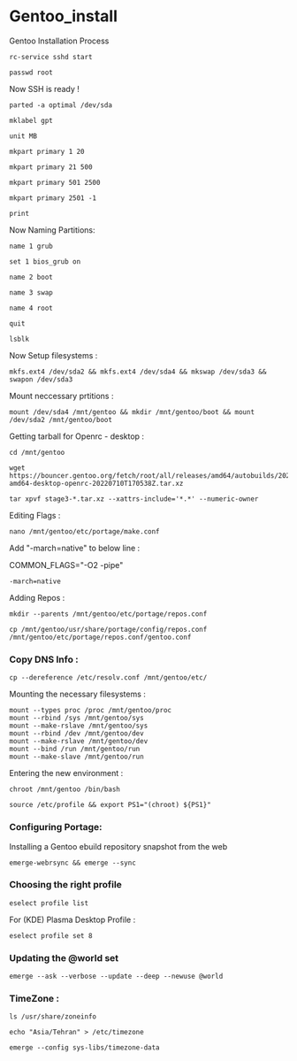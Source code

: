# Gentoo_install
Gentoo Installation Process

```
rc-service sshd start
```
```
passwd root
```

Now SSH is ready !

``` 
parted -a optimal /dev/sda
```
```
mklabel gpt
```
```
unit MB
```
```
mkpart primary 1 20
```
```
mkpart primary 21 500
```
```
mkpart primary 501 2500
```
```
mkpart primary 2501 -1
```
```
print
```

Now Naming Partitions:

```
name 1 grub
```
```
set 1 bios_grub on
```
```
name 2 boot
```
```
name 3 swap
```
```
name 4 root
```
```
quit
```

```
lsblk
```

Now Setup filesystems :

```
mkfs.ext4 /dev/sda2 && mkfs.ext4 /dev/sda4 && mkswap /dev/sda3 && swapon /dev/sda3
```

Mount neccessary prtitions :

```
mount /dev/sda4 /mnt/gentoo && mkdir /mnt/gentoo/boot && mount /dev/sda2 /mnt/gentoo/boot
```

Getting tarball for Openrc - desktop :

```
cd /mnt/gentoo
```
```
wget https://bouncer.gentoo.org/fetch/root/all/releases/amd64/autobuilds/20220710T170538Z/stage3-amd64-desktop-openrc-20220710T170538Z.tar.xz
```
```
tar xpvf stage3-*.tar.xz --xattrs-include='*.*' --numeric-owner
```

Editing Flags :

```
nano /mnt/gentoo/etc/portage/make.conf
```

Add "-march=native" to below line :

COMMON_FLAGS="-O2 -pipe"

```
-march=native
```
Adding Repos :

```
mkdir --parents /mnt/gentoo/etc/portage/repos.conf
```
```
cp /mnt/gentoo/usr/share/portage/config/repos.conf /mnt/gentoo/etc/portage/repos.conf/gentoo.conf
```
### Copy DNS Info :

```
cp --dereference /etc/resolv.conf /mnt/gentoo/etc/
```

Mounting the necessary filesystems :

```
mount --types proc /proc /mnt/gentoo/proc
mount --rbind /sys /mnt/gentoo/sys
mount --make-rslave /mnt/gentoo/sys
mount --rbind /dev /mnt/gentoo/dev
mount --make-rslave /mnt/gentoo/dev
mount --bind /run /mnt/gentoo/run
mount --make-slave /mnt/gentoo/run
```

Entering the new environment :

```
chroot /mnt/gentoo /bin/bash
```
```
source /etc/profile && export PS1="(chroot) ${PS1}"
```

### Configuring Portage:

Installing a Gentoo ebuild repository snapshot from the web

```
emerge-webrsync && emerge --sync
```

### Choosing the right profile

```
eselect profile list
```
For (KDE) Plasma Desktop Profile :

```
eselect profile set 8
```

### Updating the @world set

```
emerge --ask --verbose --update --deep --newuse @world
```

### TimeZone :

```
ls /usr/share/zoneinfo
```

```
echo "Asia/Tehran" > /etc/timezone
```

```
emerge --config sys-libs/timezone-data
```


